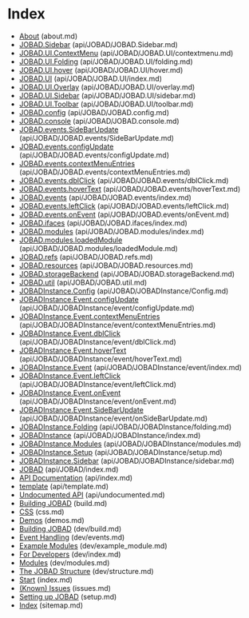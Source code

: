 # Index

* [About](about.md) (about.md)
* [JOBAD.Sidebar](api/JOBAD/JOBAD.Sidebar.md) (api/JOBAD/JOBAD.Sidebar.md)
* [JOBAD.UI.ContextMenu](api/JOBAD/JOBAD.UI/contextmenu.md) (api/JOBAD/JOBAD.UI/contextmenu.md)
* [JOBAD.UI.Folding](api/JOBAD/JOBAD.UI/folding.md) (api/JOBAD/JOBAD.UI/folding.md)
* [JOBAD.UI.hover](api/JOBAD/JOBAD.UI/hover.md) (api/JOBAD/JOBAD.UI/hover.md)
* [JOBAD.UI](api/JOBAD/JOBAD.UI/index.md) (api/JOBAD/JOBAD.UI/index.md)
* [JOBAD.UI.Overlay](api/JOBAD/JOBAD.UI/overlay.md) (api/JOBAD/JOBAD.UI/overlay.md)
* [JOBAD.UI.Sidebar](api/JOBAD/JOBAD.UI/sidebar.md) (api/JOBAD/JOBAD.UI/sidebar.md)
* [JOBAD.UI.Toolbar](api/JOBAD/JOBAD.UI/toolbar.md) (api/JOBAD/JOBAD.UI/toolbar.md)
* [JOBAD.config](api/JOBAD/JOBAD.config.md) (api/JOBAD/JOBAD.config.md)
* [JOBAD.console](api/JOBAD/JOBAD.console.md) (api/JOBAD/JOBAD.console.md)
* [JOBAD.events.SideBarUpdate](api/JOBAD/JOBAD.events/SideBarUpdate.md) (api/JOBAD/JOBAD.events/SideBarUpdate.md)
* [JOBAD.events.configUpdate](api/JOBAD/JOBAD.events/configUpdate.md) (api/JOBAD/JOBAD.events/configUpdate.md)
* [JOBAD.events.contextMenuEntries](api/JOBAD/JOBAD.events/contextMenuEntries.md) (api/JOBAD/JOBAD.events/contextMenuEntries.md)
* [JOBAD.events.dblClick](api/JOBAD/JOBAD.events/dblClick.md) (api/JOBAD/JOBAD.events/dblClick.md)
* [JOBAD.events.hoverText](api/JOBAD/JOBAD.events/hoverText.md) (api/JOBAD/JOBAD.events/hoverText.md)
* [JOBAD.events](api/JOBAD/JOBAD.events/index.md) (api/JOBAD/JOBAD.events/index.md)
* [JOBAD.events.leftClick](api/JOBAD/JOBAD.events/leftClick.md) (api/JOBAD/JOBAD.events/leftClick.md)
* [JOBAD.events.onEvent](api/JOBAD/JOBAD.events/onEvent.md) (api/JOBAD/JOBAD.events/onEvent.md)
* [JOBAD.ifaces](api/JOBAD/JOBAD.ifaces/index.md) (api/JOBAD/JOBAD.ifaces/index.md)
* [JOBAD.modules](api/JOBAD/JOBAD.modules/index.md) (api/JOBAD/JOBAD.modules/index.md)
* [JOBAD.modules.loadedModule](api/JOBAD/JOBAD.modules/loadedModule.md) (api/JOBAD/JOBAD.modules/loadedModule.md)
* [JOBAD.refs](api/JOBAD/JOBAD.refs.md) (api/JOBAD/JOBAD.refs.md)
* [JOBAD.resources](api/JOBAD/JOBAD.resources.md) (api/JOBAD/JOBAD.resources.md)
* [JOBAD.storageBackend](api/JOBAD/JOBAD.storageBackend.md) (api/JOBAD/JOBAD.storageBackend.md)
* [JOBAD.util](api/JOBAD/JOBAD.util.md) (api/JOBAD/JOBAD.util.md)
* [JOBADInstance.Config](api/JOBAD/JOBADInstance/Config.md) (api/JOBAD/JOBADInstance/Config.md)
* [JOBADInstance.Event.configUpdate](api/JOBAD/JOBADInstance/event/configUpdate.md) (api/JOBAD/JOBADInstance/event/configUpdate.md)
* [JOBADInstance.Event.contextMenuEntries](api/JOBAD/JOBADInstance/event/contextMenuEntries.md) (api/JOBAD/JOBADInstance/event/contextMenuEntries.md)
* [JOBADInstance.Event.dblClick](api/JOBAD/JOBADInstance/event/dblClick.md) (api/JOBAD/JOBADInstance/event/dblClick.md)
* [JOBADInstance.Event.hoverText](api/JOBAD/JOBADInstance/event/hoverText.md) (api/JOBAD/JOBADInstance/event/hoverText.md)
* [JOBADInstance.Event](api/JOBAD/JOBADInstance/event/index.md) (api/JOBAD/JOBADInstance/event/index.md)
* [JOBADInstance.Event.leftClick](api/JOBAD/JOBADInstance/event/leftClick.md) (api/JOBAD/JOBADInstance/event/leftClick.md)
* [JOBADInstance.Event.onEvent](api/JOBAD/JOBADInstance/event/onEvent.md) (api/JOBAD/JOBADInstance/event/onEvent.md)
* [JOBADInstance.Event.SideBarUpdate](api/JOBAD/JOBADInstance/event/onSideBarUpdate.md) (api/JOBAD/JOBADInstance/event/onSideBarUpdate.md)
* [JOBADInstance.Folding](api/JOBAD/JOBADInstance/folding.md) (api/JOBAD/JOBADInstance/folding.md)
* [JOBADInstance](api/JOBAD/JOBADInstance/index.md) (api/JOBAD/JOBADInstance/index.md)
* [JOBADInstance.Modules](api/JOBAD/JOBADInstance/modules.md) (api/JOBAD/JOBADInstance/modules.md)
* [JOBADInstance.Setup](api/JOBAD/JOBADInstance/setup.md) (api/JOBAD/JOBADInstance/setup.md)
* [JOBADInstance.Sidebar](api/JOBAD/JOBADInstance/sidebar.md) (api/JOBAD/JOBADInstance/sidebar.md)
* [JOBAD](api/JOBAD/index.md) (api/JOBAD/index.md)
* [API Documentation](api/index.md) (api/index.md)
* [template](api/template.md) (api/template.md)
* [Undocumented API](api/undocumented.md) (api/undocumented.md)
* [Building JOBAD](build.md) (build.md)
* [CSS](css.md) (css.md)
* [Demos](demos.md) (demos.md)
* [Building JOBAD](dev/build.md) (dev/build.md)
* [Event Handling](dev/events.md) (dev/events.md)
* [Example Modules](dev/example_module.md) (dev/example_module.md)
* [For Developers](dev/index.md) (dev/index.md)
* [Modules](dev/modules.md) (dev/modules.md)
* [The JOBAD Structure](dev/structure.md) (dev/structure.md)
* [Start](index.md) (index.md)
* [(Known) Issues](issues.md) (issues.md)
* [Setting up JOBAD](setup.md) (setup.md)
* [Index](sitemap.md) (sitemap.md)
